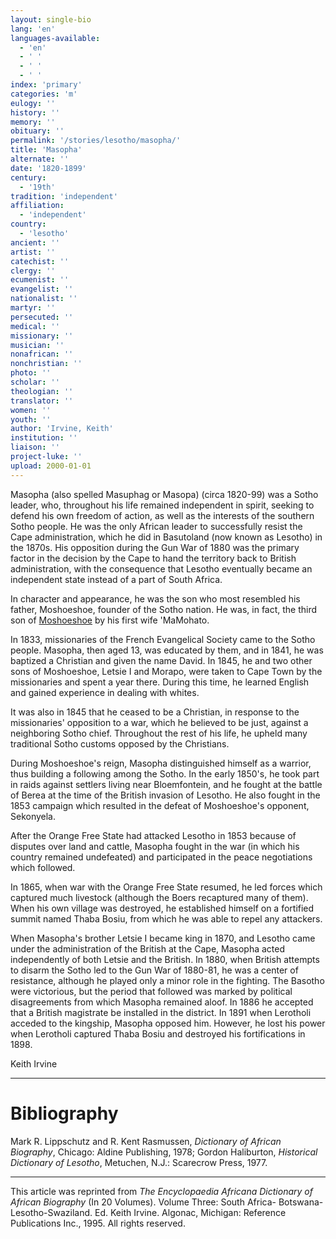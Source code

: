 ```yaml
---
layout: single-bio
lang: 'en'
languages-available:
  - 'en'
  - ' '
  - ' '
  - ' '
index: 'primary'
categories: 'm'
eulogy: ''
history: ''
memory: ''
obituary: ''
permalink: '/stories/lesotho/masopha/'
title: 'Masopha'
alternate: ''
date: '1820-1899'
century:
  - '19th'
tradition: 'independent'
affiliation:
  - 'independent'
country:
  - 'lesotho'
ancient: ''
artist: ''
catechist: ''
clergy: ''
ecumenist: ''
evangelist: ''
nationalist: ''
martyr: ''
persecuted: ''
medical: ''
missionary: ''
musician: ''
nonafrican: ''
nonchristian: ''
photo: ''
scholar: ''
theologian: ''
translator: ''
women: ''
youth: ''
author: 'Irvine, Keith'
institution: ''
liaison: ''
project-luke: ''
upload: 2000-01-01
---
```



Masopha (also spelled Masuphag or Masopa) (circa 1820-99) was a Sotho leader, who, throughout his life remained independent in spirit, seeking to defend his own freedom of action, as well as the interests of the southern Sotho people. He was the only African leader to successfully resist the Cape administration, which he did in Basutoland (now known as Lesotho) in the 1870s. His opposition during the Gun War of 1880 was the primary factor in the decision by the Cape to hand the territory back to British administration, with the consequence that Lesotho eventually became an independent state instead of a part of South Africa.

In character and appearance, he was the son who most resembled
his father, Moshoeshoe, founder of the Sotho nation. He was,
in fact, the third son of [Moshoeshoe](moshoeshoe.html)
by his first wife 'MaMohato.

In 1833, missionaries of the French Evangelical Society came to the Sotho people. Masopha, then aged 13, was educated by them, and in 1841, he was baptized a Christian and given the name David. In 1845, he and two other sons of Moshoeshoe, Letsie I and Morapo, were taken to Cape Town by the missionaries and spent a year there. During this time, he learned English and gained experience in dealing with whites.

It was also in 1845 that he ceased to be a Christian, in response to the missionaries' opposition to a war, which he believed to be just, against a neighboring Sotho chief. Throughout the rest of his life, he upheld many traditional Sotho customs opposed by the Christians.

During Moshoeshoe's reign, Masopha distinguished himself as a warrior, thus building a following among the Sotho. In the early 1850's, he took part in raids against settlers living near Bloemfontein, and he fought at the battle of Berea at the time of the British invasion of Lesotho. He also fought in the 1853 campaign which resulted in the defeat of Moshoeshoe's opponent, Sekonyela.

After the Orange Free State had attacked Lesotho in 1853 because of disputes over land and cattle, Masopha fought in the war (in which his country remained undefeated) and participated in the peace negotiations which followed.

In 1865, when war with the Orange Free State resumed, he led forces which captured much livestock (although the Boers recaptured many of them). When his own village was destroyed, he established himself on a fortified summit named Thaba Bosiu, from which he was able to repel any attackers.

When Masopha's brother Letsie I became king in 1870, and Lesotho came under the administration of the British at the Cape, Masopha acted independently of both Letsie and the British. In 1880, when British attempts to disarm the Sotho led to the Gun War of 1880-81, he was a center of resistance, although he played only a minor role in the fighting. The Basotho were victorious, but the period that followed was marked by political disagreements from which Masopha remained aloof. In 1886 he accepted that a British magistrate be installed in the district. In 1891 when Lerotholi acceded to the kingship, Masopha opposed him. However, he lost his power when Lerotholi captured Thaba Bosiu and destroyed his fortifications in 1898.

Keith Irvine

---

# Bibliography

Mark R. Lippschutz and R. Kent Rasmussen, *Dictionary of African Biography*, Chicago: Aldine Publishing, 1978; Gordon Haliburton, *Historical Dictionary of Lesotho*, Metuchen, N.J.: Scarecrow Press, 1977.

---

This article was reprinted from *The Encyclopaedia Africana Dictionary of African Biography* (In 20 Volumes). Volume Three: South Africa- Botswana-Lesotho-Swaziland. Ed. Keith Irvine. Algonac, Michigan: Reference Publications Inc., 1995.  All rights reserved.
